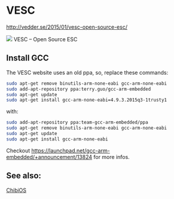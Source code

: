 # VESC

http://vedder.se/2015/01/vesc-open-source-esc/   

![](http://vedder.se/wp-content/uploads/2015/01/PCB_Front-1024x683.png) VESC – Open Source ESC

## Install GCC 

The VESC website uses an old ppa, so, replace these commands:

```bash
sudo apt-get remove binutils-arm-none-eabi gcc-arm-none-eabi
sudo add-apt-repository ppa:terry.guo/gcc-arm-embedded
sudo apt-get update
sudo apt-get install gcc-arm-none-eabi=4.9.3.2015q3-1trusty1
```

with:

```bash
sudo add-apt-repository ppa:team-gcc-arm-embedded/ppa
sudo apt-get remove binutils-arm-none-eabi gcc-arm-none-eabi
sudo apt-get update
sudo apt-get install gcc-arm-none-eabi
```

Checkout https://launchpad.net/gcc-arm-embedded/+announcement/13824 for more infos. 


## See also:

[ChibiOS](chibios.md)
